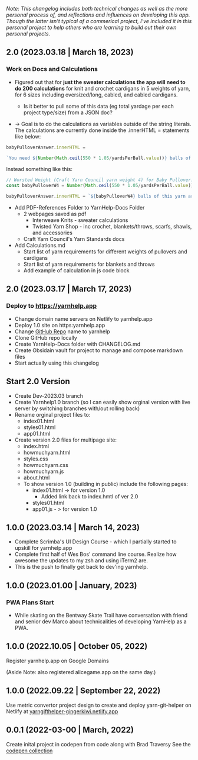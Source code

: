 *Note: This changelog includes both technical changes as well as the more personal process of, and reflections and influences on developing this app. Though the latter isn't typical of a commerical project, I've included it in this personal project to help others who are learning to build out their own personal projects.*

## 2.0 (2023.03.18 | March 18, 2023)

### Work on Docs and Calculations
- Figured out that for **just the sweater calculations the app will need to do 200 calculations** for knit and crochet cardigans in 5 weights of yarn, for 6 sizes including oversized/long, cabled, and cabled cardigans.
	- Is it better to pull some of this data (eg total yardage per each project type/size) from a JSON doc?

- -> Goal is to do the calculations as variables outside of the string literals. The calculations are currently done inside the .innerHTML = statements like below:

```js
babyPulloverAnswer.innerHTML =

`You need ${Number(Math.ceil(550 * 1.05/yardsPerBall.value))} balls of this yarn for a baby pullover`
```

Instead something like this:
```js
// Worsted Weight (Craft Yarn Council yarn weight 4) for Baby Pullover:
const babyPulloverW4 = Number(Math.ceil(550 * 1.05/yardsPerBall.value))

babyPulloverAnswer.innerHTML = `${babyPulloverW4} balls of this yarn are needed for a baby pullover`
```

- Add PDF-References Folder to YarnHelp-Docs Folder
	- 2 webpages saved as pdf
		- Interweave Knits - sweater calculations
		- Twisted Yarn Shop - inc crochet, blankets/throws, scarfs, shawls, and accessories
	- Craft Yarn Council's Yarn Standards docs
- Add Calculations.md
	- Start list of yarn requirements for different weights of pullovers and cardigans
	- Start list of yarn requirements for blankets and throws
	- Add example of calculation in js code block

## 2.0 (2023.03.17 | March 17, 2023)

### Deploy to https://yarnhelp.app 

- Change domain name servers on Netlify to yarnhelp.app
- Deploy 1.0 site on https:yarnhelp.app
- Change [GitHub Repo](https://github.com/GingerKiwi/yarnhelp) name to yarnhelp
- Clone GitHub repo locally
- Create YarnHelp-Docs folder with CHANGELOG.md
- Create Obsidain vault for project to manage and compose markdown files
- Start actually using this changelog

## Start 2.0 Version

- Create Dev-2023.03 branch
- Create Yarnhelp1.0 branch (so I can easily show orginal version with live server by switching branches with/out rolling back)
- Rename orginal project files to:
	- index01.html
	- styles01.html
	- app01.html
- Create version 2.0 files for multipage site:
	- index.html
	- howmuchyarn.html
	- styles.css
	- howmuchyarn.css
	- howmuchyarn.js 
	- about.html
	- To show version 1.0 (building in public) include the following pages:
		- index01.html -> for version 1.0
			- Added link back to index.hmtl of ver 2.0
		- styles01.html
		- app01.js - > for version 1.0 

## 1.0.0 (2023.03.14 | March 14, 2023)

- Complete Scrimba's UI Design Course - which I partially started to upskill for yarnhelp.app
- Complete first half of Wes Bos' command line course. Realize how awesome the updates to my zsh and using iTerm2 are. 
- This is the push to finally get back to dev'ing yarnhelp.


## 1.0.0 (2023.01.00 | January, 2023)

### PWA Plans Start

- While skating on the Bentway Skate Trail have conversation with friend and senior dev Marco about technicalities of developing YarnHelp as a PWA.


## 1.0.0 (2022.10.05 | October 05, 2022)
Register yarnhelp.app on Google Domains

(Aside Note: also registered alicegame.app on the same day.)

## 1.0.0 (2022.09.22 | September 22, 2022)

Use metric convertor project design to create and deploy yarn-git-helper on Netlify at [yarngifthelper-gingerkiwi.netlify.app](https://yarngifthelper-gingerkiwi.netlify.app)

## 0.0.1 (2022-03-00 | March, 2022)

Create inital project in codepen from code along with Brad Traversy
See the [codepen collection](https://codepen.io/collection/WvMqQp)